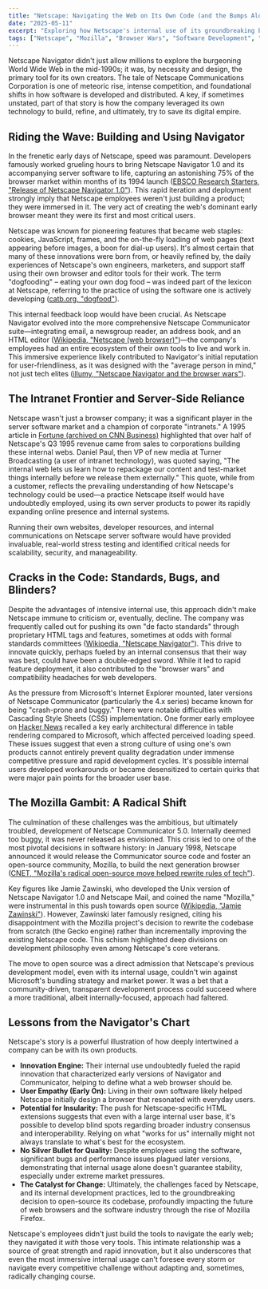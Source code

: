```yaml
---
title: "Netscape: Navigating the Web on Its Own Code (and the Bumps Along the Way)"
date: "2025-05-11"
excerpt: "Exploring how Netscape's internal use of its groundbreaking browser and server software fueled innovation and market dominance, but also how this reliance might have contributed to standards battles and its eventual shift towards an open-source future."
tags: ["Netscape", "Mozilla", "Browser Wars", "Software Development", "Dogfooding", "Tech History", "Open Source", "Jamie Zawinski"]
---
```


Netscape Navigator didn't just allow millions to explore the burgeoning World Wide Web in the mid-1990s; it was, by necessity and design, the primary tool for its own creators. The tale of Netscape Communications Corporation is one of meteoric rise, intense competition, and foundational shifts in how software is developed and distributed. A key, if sometimes unstated, part of that story is how the company leveraged its own technology to build, refine, and ultimately, try to save its digital empire.

## Riding the Wave: Building and Using Navigator

In the frenetic early days of Netscape, speed was paramount. Developers famously worked grueling hours to bring Netscape Navigator 1.0 and its accompanying server software to life, capturing an astonishing 75% of the browser market within months of its 1994 launch ([EBSCO Research Starters, "Release of Netscape Navigator 1.0"](https://www.ebsco.com/research-starters/computer-science/release-netscape-navigator-10)). This rapid iteration and deployment strongly imply that Netscape employees weren't just building a product; they were immersed in it. The very act of creating the web's dominant early browser meant they were its first and most critical users.

Netscape was known for pioneering features that became web staples: cookies, JavaScript, frames, and the on-the-fly loading of web pages (text appearing before images, a boon for dial-up users). It's almost certain that many of these innovations were born from, or heavily refined by, the daily experiences of Netscape's own engineers, marketers, and support staff using their own browser and editor tools for their work. The term "dogfooding" – eating your own dog food – was indeed part of the lexicon at Netscape, referring to the practice of using the software one is actively developing ([catb.org, "dogfood"](http://www.catb.org/jargon/html/D/dogfood.html)).

This internal feedback loop would have been crucial. As Netscape Navigator evolved into the more comprehensive Netscape Communicator suite—integrating email, a newsgroup reader, an address book, and an HTML editor ([Wikipedia, "Netscape (web browser)"](https://en.wikipedia.org/wiki/Netscape_(web_browser)))—the company's employees had an entire ecosystem of their own tools to live and work in. This immersive experience likely contributed to Navigator's initial reputation for user-friendliness, as it was designed with the "average person in mind," not just tech elites ([illumy, "Netscape Navigator and the browser wars"](https://www.illumy.com/netscape-navigator/)).

## The Intranet Frontier and Server-Side Reliance

Netscape wasn't just a browser company; it was a significant player in the server software market and a champion of corporate "intranets." A 1995 article in [Fortune (archived on CNN Business)](http://money.cnn.com/magazines/fortune/fortune_archive/1995/11/27/208032/index.htm) highlighted that over half of Netscape's Q3 1995 revenue came from sales to corporations building these internal webs. Daniel Paul, then VP of new media at Turner Broadcasting (a user of intranet technology), was quoted saying, "The internal web lets us learn how to repackage our content and test-market things internally before we release them externally." This quote, while from a customer, reflects the prevailing understanding of how Netscape's technology could be used—a practice Netscape itself would have undoubtedly employed, using its own server products to power its rapidly expanding online presence and internal systems.

Running their own websites, developer resources, and internal communications on Netscape server software would have provided invaluable, real-world stress testing and identified critical needs for scalability, security, and manageability.

## Cracks in the Code: Standards, Bugs, and Blinders?

Despite the advantages of intensive internal use, this approach didn't make Netscape immune to criticism or, eventually, decline. The company was frequently called out for pushing its own "de facto standards" through proprietary HTML tags and features, sometimes at odds with formal standards committees ([Wikipedia, "Netscape Navigator"](https://en.wikipedia.org/wiki/Netscape_Navigator)). This drive to innovate quickly, perhaps fueled by an internal consensus that their way was best, could have been a double-edged sword. While it led to rapid feature deployment, it also contributed to the "browser wars" and compatibility headaches for web developers.

As the pressure from Microsoft's Internet Explorer mounted, later versions of Netscape Communicator (particularly the 4.x series) became known for being "crash-prone and buggy." There were notable difficulties with Cascading Style Sheets (CSS) implementation. One former early employee on [Hacker News](https://news.ycombinator.com/item?id=38833523) recalled a key early architectural difference in table rendering compared to Microsoft, which affected perceived loading speed. These issues suggest that even a strong culture of using one's own products cannot entirely prevent quality degradation under immense competitive pressure and rapid development cycles. It's possible internal users developed workarounds or became desensitized to certain quirks that were major pain points for the broader user base.

## The Mozilla Gambit: A Radical Shift

The culmination of these challenges was the ambitious, but ultimately troubled, development of Netscape Communicator 5.0. Internally deemed too buggy, it was never released as envisioned. This crisis led to one of the most pivotal decisions in software history: in January 1998, Netscape announced it would release the Communicator source code and foster an open-source community, Mozilla, to build the next generation browser ([CNET, "Mozilla's radical open-source move helped rewrite rules of tech"](https://www.cnet.com/culture/mozilla-open-source-firefox-move-helped-rewrite-tech-rules-anniversary/)).

Key figures like Jamie Zawinski, who developed the Unix version of Netscape Navigator 1.0 and Netscape Mail, and coined the name "Mozilla," were instrumental in this push towards open source ([Wikipedia, "Jamie Zawinski"](https://en.wikipedia.org/wiki/Jamie_Zawinski)). However, Zawinski later famously resigned, citing his disappointment with the Mozilla project's decision to rewrite the codebase from scratch (the Gecko engine) rather than incrementally improving the existing Netscape code. This schism highlighted deep divisions on development philosophy even among Netscape's core veterans.

The move to open source was a direct admission that Netscape's previous development model, even with its internal usage, couldn't win against Microsoft's bundling strategy and market power. It was a bet that a community-driven, transparent development process could succeed where a more traditional, albeit internally-focused, approach had faltered.

## Lessons from the Navigator's Chart

Netscape's story is a powerful illustration of how deeply intertwined a company can be with its own products.
* **Innovation Engine:** Their internal use undoubtedly fueled the rapid innovation that characterized early versions of Navigator and Communicator, helping to define what a web browser should be.
* **User Empathy (Early On):** Living in their own software likely helped Netscape initially design a browser that resonated with everyday users.
* **Potential for Insularity:** The push for Netscape-specific HTML extensions suggests that even with a large internal user base, it's possible to develop blind spots regarding broader industry consensus and interoperability. Relying on what "works for us" internally might not always translate to what's best for the ecosystem.
* **No Silver Bullet for Quality:** Despite employees using the software, significant bugs and performance issues plagued later versions, demonstrating that internal usage alone doesn't guarantee stability, especially under extreme market pressures.
* **The Catalyst for Change:** Ultimately, the challenges faced by Netscape, and its internal development practices, led to the groundbreaking decision to open-source its codebase, profoundly impacting the future of web browsers and the software industry through the rise of Mozilla Firefox.

Netscape's employees didn't just build the tools to navigate the early web; they navigated it *with* those very tools. This intimate relationship was a source of great strength and rapid innovation, but it also underscores that even the most immersive internal usage can't foresee every storm or navigate every competitive challenge without adapting and, sometimes, radically changing course.